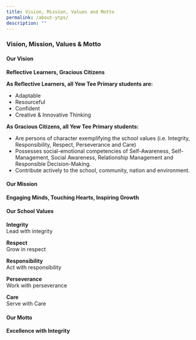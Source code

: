 ```yaml
---
title: Vision, Mission, Values and Motto
permalink: /about-ytps/
description: ""
---
```

### Vision, Mission, Values & Motto

#### Our Vision

**Reflective Learners, Gracious Citizens**

**As Reflective Learners, all Yew Tee Primary students are:**
*   Adaptable
*   Resourceful
*   Confident
*   Creative & Innovative Thinking

**As Gracious Citizens, all Yew Tee Primary students:**
*   Are persons of character exemplifying the school values (i.e. Integrity, Responsibility, Respect, Perseverance and Care)
*   Possesses social-emotional competencies of Self-Awareness, Self-Management, Social Awareness, Relationship Management and Responsible Decision-Making.
*   Contribute actively to the school, community, nation and environment.

#### Our Mission

**Engaging Minds, Touching Hearts, Inspiring Growth**

#### Our School Values

**Integrity** <br>
Lead with integrity

**Respect** <br>
Grow in respect

**Responsibility** <br>
Act with responsibility

**Perseverance** <br>
Work with perseverance

**Care** <br>
Serve with Care

#### Our Motto 
**Excellence with Integrity**